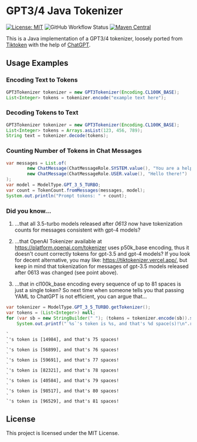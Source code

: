 # GPT3/4 Java Tokenizer

[![License: MIT](https://img.shields.io/github/license/didalgo2/gpt3-tokenizer-java?style=flat-square)](https://opensource.org/license/mit/)
![GitHub Workflow Status](https://img.shields.io/github/actions/workflow/status/didalgo2/gpt3-tokenizer-java/gradle.yml?style=flat-square)
[![Maven Central](https://img.shields.io/maven-central/v/com.didalgo/gpt3-tokenizer?style=flat-square)](https://central.sonatype.com/artifact/com.didalgo/gpt3-tokenizer/0.1.8)

This is a Java implementation of a GPT3/4 tokenizer, loosely ported from [Tiktoken](https://github.com/openai/tiktoken) with the help of [ChatGPT](https://openai.com/blog/chatgpt).

## Usage Examples

### Encoding Text to Tokens

```java
GPT3Tokenizer tokenizer = new GPT3Tokenizer(Encoding.CL100K_BASE);
List<Integer> tokens = tokenizer.encode("example text here");
```

### Decoding Tokens to Text

```java
GPT3Tokenizer tokenizer = new GPT3Tokenizer(Encoding.CL100K_BASE);
List<Integer> tokens = Arrays.asList(123, 456, 789);
String text = tokenizer.decode(tokens);
```

### Counting Number of Tokens in Chat Messages

```java
var messages = List.of(
        new ChatMessage(ChatMessageRole.SYSTEM.value(), "You are a helpful assistant."),
        new ChatMessage(ChatMessageRole.USER.value(), "Hello there!")
);
var model = ModelType.GPT_3_5_TURBO;
var count = TokenCount.fromMessages(messages, model);
System.out.println("Prompt tokens: " + count);
```

### Did you know...

1. ...that all 3.5-turbo models released after _0613_ now have tokenization counts for messages consistent with gpt-4 models?

1. ...that OpenAI Tokenizer available at https://platform.openai.com/tokenizer uses p50k_base encoding, thus it doesn't count correctly tokens for gpt-3.5 and gpt-4 models? If you look for decent alternative, you may like: https://tiktokenizer.vercel.app/, but keep in mind that tokenization for messages of gpt-3.5 models released after 0613 was changed (see point above).

1. ...that in cl100k_base encoding every sequence of up to 81 spaces is just a single token? So next time when someone tells you that passing YAML to ChatGPT is not efficient, you can argue that...
```java
var tokenizer = ModelType.GPT_3_5_TURBO.getTokenizer();
var tokens = (List<Integer>) null;
for (var sb = new StringBuilder(" "); (tokens = tokenizer.encode(sb)).size() == 1; sb.append(' '))
    System.out.printf("`%s`'s token is %s, and that's %d space(s)!\n".replace("(s)", sb.length()==1?"":"s"), sb, tokens, sb.length());

```
```
`                                                                           `'s token is [14984], and that's 75 spaces!
`                                                                            `'s token is [56899], and that's 76 spaces!
`                                                                             `'s token is [59691], and that's 77 spaces!
`                                                                              `'s token is [82321], and that's 78 spaces!
`                                                                               `'s token is [40584], and that's 79 spaces!
`                                                                                `'s token is [98517], and that's 80 spaces!
`                                                                                 `'s token is [96529], and that's 81 spaces!
```

## License

This project is licensed under the MIT License.